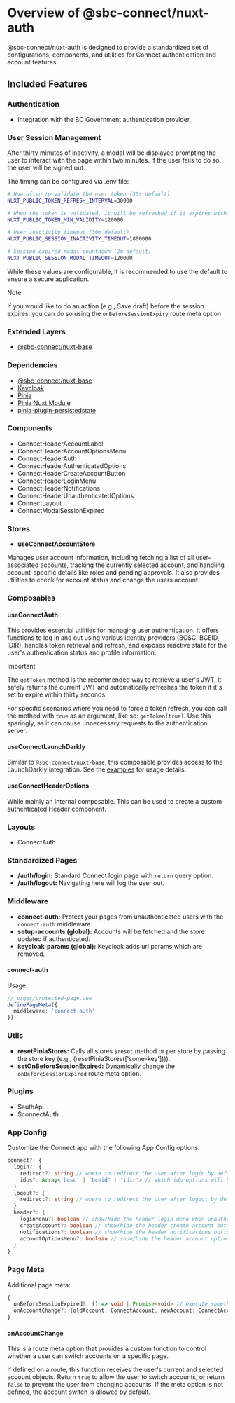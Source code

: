 # Overview of @sbc-connect/nuxt-auth
@sbc-connect/nuxt-auth is designed to provide a standardized set of configurations, components, and utilities for Connect authentication and account features.

## Included Features

### Authentication

- Integration with the BC Government authentication provider.

### User Session Management

After thirty minutes of inactivity, a modal will be displayed prompting the user to interact with the page within two minutes. If the user fails to do so, the user will be signed out.

The timing can be configured via .env file:

```bash
# How often to validate the user token (30s default)
NUXT_PUBLIC_TOKEN_REFRESH_INTERVAL=30000

# When the token is validated, it will be refreshed if it expires within min-validity seconds (120s default)
NUXT_PUBLIC_TOKEN_MIN_VALIDITY=120000

# User inactivity timeout (30m default)
NUXT_PUBLIC_SESSION_INACTIVITY_TIMEOUT=1800000

# Session expired modal countdown (2m default)
NUXT_PUBLIC_SESSION_MODAL_TIMEOUT=120000
```

While these values are configurable, it is recommended to use the default to ensure a secure application.

> [!NOTE]
> If you would like to do an action (e.g., Save draft) before the session expires, you can do so using the `onBeforeSessionExpiry` route meta option.

### Extended Layers
- [@sbc-connect/nuxt-base](../../../../packages/layers/base/README.md)

### Dependencies

- [@sbc-connect/nuxt-base](../../../../packages/layers/base/README.md)
- [Keycloak](https://www.keycloak.org/securing-apps/javascript-adapter)
- [Pinia](https://pinia.vuejs.org/)
- [Pinia Nuxt Module](https://nuxt.com/modules/pinia)
- [pinia-plugin-persistedstate](https://prazdevs.github.io/pinia-plugin-persistedstate/)

### Components

- ConnectHeaderAccountLabel
- ConnectHeaderAccountOptionsMenu
- ConnectHeaderAuth
- ConnectHeaderAuthenticatedOptions
- ConnectHeaderCreateAccountButton
- ConnectHeaderLoginMenu
- ConnectHeaderNotifications
- ConnectHeaderUnauthenticatedOptions
- ConnectLayout
- ConnectModalSessionExpired

### Stores

- **useConnectAccountStore**

Manages user account information, including fetching a list of all user-associated accounts, tracking the currently selected account, and handling account-specific details like roles and pending approvals. It also provides utilities to check for account status and change the users account.

### Composables

#### useConnectAuth

This provides essential utilities for managing user authentication. It offers functions to log in and out using various identity providers (BCSC, BCEID, IDIR), handles token retrieval and refresh, and exposes reactive state for the user's authentication status and profile information.

> [!IMPORTANT]
> The `getToken` method is the recommended way to retrieve a user's JWT. It safely returns the current JWT and automatically refreshes the token if it's set to expire within thirty seconds.

For specific scenarios where you need to force a token refresh, you can call the method with `true` as an argument, like so: `getToken(true)`. Use this sparingly, as it can cause unnecessary requests to the authentication server.

#### useConnectLaunchDarkly

Similar to `@sbc-connect/nuxt-base`, this composable provides access to the LaunchDarkly integration. See the [examples](../../../../packages/layers/auth/.playground/app/pages/examples/composables/useConnectLaunchDarkly) for usage details.

#### useConnectHeaderOptions

While mainly an internal composable. This can be used to create a custom authenticated Header component.

### Layouts

- ConnectAuth

### Standardized Pages

- **/auth/login:** Standard Connect login page with `return` query option.
- **/auth/logout:** Navigating here will log the user out.

### Middleware

- **connect-auth:** Protect your pages from unauthenticated users with the `connect-auth` middleware.
- **setup-accounts (global):** Accounts will be fetched and the store updated if authenticated.
- **keycloak-params (global):** Keycloak adds url params which are removed.

#### connect-auth

Usage:

```typescript
// pages/protected-page.vue
definePageMeta({
  middleware: 'connect-auth'
})
```

### Utils

- **resetPiniaStores:** Calls all stores `$reset` method or per store by passing the store key (e.g., (resetPiniaStores(['some-key']))).
- **setOnBeforeSessionExpired:** Dynamically change the `onBeforeSessionExpired` route meta option.

### Plugins

- $authApi
- $connectAuth

### App Config

Customize the Connect app with the following App Config options.

```typescript
connect?: {
  login?: {
    redirect?: string // where to redirect the user after login by default (default to same page, overridden by the `return` url param on the login page only)
    idps?: Array<'bcsc' | 'bceid' | 'idir'> // which idp options will be available in the login menus.
  }
  logout?: {
    redirect?: string // where to redirect the user after logout by default (default to same page)
  }
  header?: {
    loginMenu?: boolean // show/hide the header login menu when unauthenticated
    createAccount?: boolean // show/hide the header create account button when unauthenticated
    notifications?: boolean // show/hide the header notifications button when authenticated
    accountOptionsMenu?: boolean // show/hide the header account options menu when authenticated
  }
}
```

### Page Meta

Additional page meta:

```typescript
{
  onBeforeSessionExpired?: () => void | Promise<void> // execute something before the user is logged out
  onAccountChange?: (oldAccount: ConnectAccount, newAccount: ConnectAccount) => boolean
}
```

#### onAccountChange

This is a route meta option that provides a custom function to control whether a user can switch accounts on a specific page.

If defined on a route, this function receives the user's current and selected account objects. Return `true` to allow the user to switch accounts, or return `false` to prevent the user from changing accounts. If the meta option is not defined, the account switch is allowed by default.